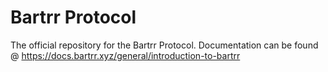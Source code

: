 # Bartrr Protocol
The official repository for the Bartrr Protocol. Documentation can be found @ https://docs.bartrr.xyz/general/introduction-to-bartrr
